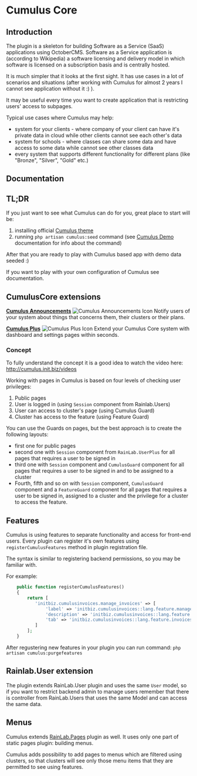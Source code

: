 # Cumulus Core

## Introduction
The plugin is a skeleton for building Software as a Service (SaaS) applications using OctoberCMS. Software as a Service application is (according to Wikipedia) a software licensing and delivery model in which software is licensed on a subscription basis and is centrally hosted.

It is much simpler that it looks at the first sight. It has use cases in a lot of scenarios and situations (after working with Cumulus for almost 2 years I cannot see application without it :) ).

It may be useful every time you want to create application that is restricting users' access to subpages.

Typical use cases where Cumulus may help:

* system for your clients - where company of your client can have it's private data in cloud while other clients cannot see each other's data
* system for schools - where classes can share some data and have access to some data while cannot see other classes data
* every system that supports different functionality for different plans (like "Bronze", "Silver", "Gold" etc.)

## Documentation

## TL;DR
If you just want to see what Cumulus can do for you, great place to start will be:
1. installing official [Cumulus theme](https://octobercms.com/theme/initbiz-cumulus)
1. running `php artisan cumulus:seed` command (see [Cumulus Demo]() documentation for info about the command)

After that you are ready to play with Cumulus based app with demo data seeded :)

If you want to play with your own configuration of Cumulus see documentation.

## CumulusCore extensions
**[Cumulus Announcements](https://octobercms.com/plugin/initbiz-cumulusannouncements)**
![Cumulus Announcements Icon](https://octobercms.com/storage/app/uploads/public/5b0/ed4/66c/thumb_9923_64_64_0_0_auto.png)
Notify users of your system about things that concerns them, their clusters or their plans.

**[Cumulus Plus](https://octobercms.com/plugin/initbiz-cumulusplus)**
![Cumulus Plus Icon](https://octobercms.com/storage/app/uploads/public/5b2/a0e/2d7/thumb_10080_64_64_0_0_auto.png)
Extend your Cumulus Core system with dashboard and settings pages within seconds.

### Concept
To fully understand the concept it is a good idea to watch the video here: <a href="http://cumulus.init.biz/videos">http://cumulus.init.biz/videos</a>

Working with pages in Cumulus is based on four levels of checking user privileges:

1. Public pages
1. User is logged in (using `Session` component from Rainlab.Users)
1. User can access to cluster's page (using Cumulus Guard)
1. Cluster has access to the feature (using Feature Guard)

You can use the Guards on pages, but the best approach is to create the following layouts:
* first one for public pages
* second one with `Session` component from `RainLab.UserPlus` for all pages that requires a user to be signed in
* third one with `Session` component and `CumulusGuard` component for all pages that requires a user to be signed in and to be assigned to a cluster
* Fourth, fifth and so on with `Session` component, `CumulusGuard` component and a `FeatureGuard` component for all pages that requires a user to be signed in, assigned to a cluster and the privilege for a cluster to access the feature.

## Features
Cumulus is using features to separate functionality and access for front-end users. Every plugin can register it's own features using `registerCumulusFeatures` method in plugin registration file.

The syntax is similar to registering backend permissions, so you may be familiar with.

For example:

```php
    public function registerCumulusFeatures()
    {
        return [
           'initbiz.cumulusinvoices.manage_invoices' => [
               'label' => 'initbiz.cumulusinvoices::lang.feature.manage_invoices',
               'description' => 'initbiz.cumulusinvoices::lang.feature.manage_invoices_desc',
               'tab' => 'initbiz.cumulusinvoices::lang.feature.invoices_tab',
           ]
        ];
    }
```

After regustering new features in your plugin you can run command: `php artisan cumulus:purgefeatures`


## Rainlab.User extension
The plugin extends RainLab.User plugin and uses the same `User` model, so if you want to restrict backend admin to manage users remember that there is controller from RainLab.Users that uses the same Model and can access the same data.

## Menus
Cumulus extends [RainLab.Pages]() plugin as well. It uses only one part of static pages plugin: building menus.

Cumulus adds possibility to add pages to menus which are filtered using clusters, so that clusters will see only those menu items that they are permitted to see using features.
